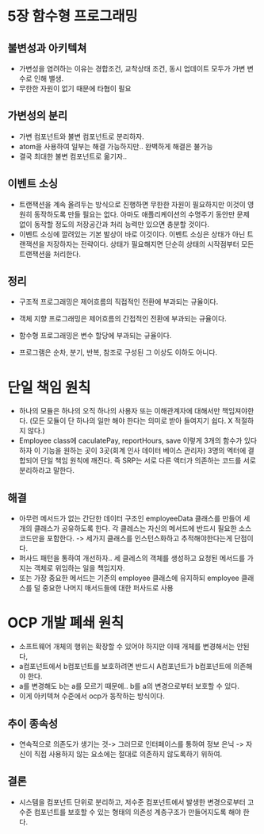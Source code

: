 # 5장 함수형 프로그래밍
## 불변성과 아키텍쳐
- 가변성을 염려하는 이유는 경합조건, 교착상태 조건, 동시 업데이트 모두가 가변 변수로 인해 밸생.
- 무한한 자원이 없기 때문에 타협이 필요

## 가변성의 분리
- 가변 컴포넌트와 불변 컴포넌트로 분리하자.
- atom을 사용하여 일부는 해결 가능하지만.. 완벽하게 해결은 불가능
- 결국 최대한 불변 컴포넌트로 옮기자..

## 이벤트 소싱
- 트랜잭션을 계속 올려두는 방식으로 진행하면 무한한 자원이 필요하지만 이것이 영원히 동작하도록 만들 필요는 없다. 아마도 애플리케이션의 수명주기 동안만 문제 없이 동작할 정도의 저장공간과 처리 능력만 있으면 충분할 것이다.
- 이벤트 소싱에 깔려있는 기본 발상이 바로 이것이다. 이벤트 소싱은 상태가 아닌 트랜잭션을 저장하자는 전략이다. 상태가 필요해지면 단순히 상태의 시작점부터 모든 트랜잭션을 처리한다.

## 정리
- 구조적 프로그래밍은 제어흐름의 직접적인 전환에 부과되는 규율이다.
- 객체 지향 프로그래밍은 제어흐름의 간접적인 전환에 부과되는 규율이다.
- 함수형 프로그래밍은 변수 할당에 부과되는 규율이다.


- 프로그램은 순차, 분기, 반복, 참조로 구성된 그 이상도 이하도 아니다.

# 단일 책임 원칙
- 하나의 모듈은 하나의 오직 하나의 사용자 또는 이해관계자에 대해서만 책임져야한다. (모든 모듈이 단 하나의 일만 해야 한다는 의미로 받아 들여지기 쉽다. X 적절하지 않다.)
- Employee class에 caculatePay, reportHours, save 이렇게 3개의 함수가 있다하자 이 기능을 원하는 곳이 3곳(회계 인사 데이터 베이스 관리자) 3명의 엑터에 결합되어 단일 책임 원칙에 깨진다. 즉 SRP는 서로 다른 액터가 의존하는 코드를 서로 분리하라고 말한다.

## 해결
- 아무런 메서드가 없는 간단한 데이터 구조인 employeeData 클래스를 만들어 세 개의 클래스가 공유하도록 한다. 각 클레스는 자신의 메서드에 반드시 필요한 소스코드만을 포함한다. -> 세가지 클래스를 인스턴스화하고 추적해야한다는게 단점이다.
- 퍼사드 패턴을 통하여 개선하자.. 세 클레스의 객체를 생성하고 요청된 메서드를 가지는 객체로 위임하는 일을 책임지자.
- 또는 가장 중요한 메서드는 기존의 employee 클래스에 유지하되 employee 클래스를 덜 중요한 나머지 매서드들에 대한 퍼사드로 사용

# OCP 개발 폐쇄 원칙
- 소프트웨어 개체의 행위는 확장할 수 있어야 하지만 이때 개체를 변경해서는 안된다,
- a컴포넌트에서 b컴포넌트를 보호하려면 반드시 A컴포넌트가 b컴포넌트에 의존해야 한다.
- a를 변경해도 b는 a를 모르기 때문에.. b를 a의 변경으로부터 보호할 수 있다.
- 이게 아키텍쳐 수준에서 ocp가 동작하는 방식이다.

## 추이 종속성
- 연속적으로 의존도가 생기는 것-> 그러므로 인터페이스를 통하여 정보 은닉 -> 자신이 직접 사용하지 않는 요소에는 절대로 의존하지 않도록하기 위하여.

## 결론
- 시스템을 컴포넌트 단위로 분리하고, 저수준 컴포넌트에서 발생한 변경으로부터 고수준 컴포넌트를 보호할 수 있는 형태의 의존성 계층구조가 만들어지도록 해야 한다.